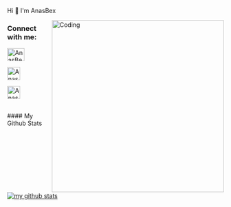 <p> Hi 👋 I'm AnasBex  </p>
<img align="right" alt="Coding" width="400" src="https://www.icegif.com/wp-content/uploads/icegif-2013.gif">

<h3 align="left">Connect with me:</h3>
<p align="left">
<a href="https://www.youtube.com/@AnasBex" target="blank"><img align="center" src="https://raw.githubusercontent.com/rahuldkjain/github-profile-readme-generator/master/src/images/icons/Social/youtube.svg" alt="AnasBex" height="30" width="40" /></a>

<a href="https://www.instagram.com/anasbex_/?hl=id" target="blank"><img align="center" src="https://png.pngtree.com/png-vector/20221018/ourmid/pngtree-instagram-social-platform-icon-png-image_6315976.png" alt="AnasBex" height="30" width="30" /></a>

<a href="https://twitter.com/anasbex_?s=09" target="blank"><img align="center" src="https://www.freepnglogos.com/uploads/twitter-logo-png/twitter-logo-vector-png-clipart-1.png" alt="AnasBex" height="30" width="30" /></a>

</p>

<br>
#### My Github Stats
   
<a href="https://github.com/AnazuDev">
   
![my github stats](https://github-readme-stats.vercel.app/api?username=AnazuDev&theme=tokyonight&show_icons=true&include_all_commits=true&count_private=true&custom_title=AnazuDev's%20Github%20Stats)
   
</a>
   
<br>

